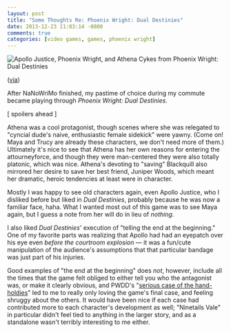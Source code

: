 ```yaml
---
layout: post
title: "Some Thoughts Re: Phoenix Wright: Dual Destinies"
date: 2013-12-23 11:03:14 -0800
comments: true
categories: [video games, games, phoenix wright]
---
```


<img class="book-cover" src="{{ root_url}}/images/aceattorney5.png" alt="Apollo Justice, Phoenix Wright, and Athena Cykes from Phoenix Wright: Dual Destinies"/>
<p class="caption">(<A href="http://www.joystiq.com/2013/10/24/phoenix-wright-dual-destinies-review-f8ea4d29/">via</a>)</p>

After NaNoWriMo finished, my pastime of choice during my commute became playing through *Phoenix Wright: Dual Destinies*.

[ spoilers ahead ]

Athena was a cool protagonist, though scenes where she was relegated to "cyncial dude's naive, enthusiastic female sidekick" were yawny. (Come on! Maya and Trucy are already these characters, we don't need more of them.) Ultimately it's nice to see that Athena has her own reasons for entering the attourneyforce, and though they were man-centered they were also totally platonic, which was nice. Athena's devoting to "saving" Blackquill also mirrored her desire to save her best friend, Juniper Woods, which meant her dramatic, heroic tendencies at least were in character.

Mostly I was happy to see old characters again, even Apollo Justice, who I disliked before but liked in *Dual Destinies*, probably because he was now a familiar face, haha. What I wanted most out of this game was to see Maya again, but I guess a note from her will do in lieu of *nothing*.

I also liked *Dual Destinies*' execution of "telling the end at the beginning." One of my favorite parts was realizing that Apollo had had an eyepatch over his eye even *before the courtroom explosion* — it was a fun/cute manipulation of the audience's assumptions that that particular bandage was just part of his injuries.

Good examples of "the end at the beginning" does *not*, however, include all the times that the game felt obliged to either tell you who the antagonist was, or make it clearly obvious, and PWDD's "<a href="http://www.awkwardzombie.com/index.php?page=0&comic=123013">serious case of the hand-holdies</a>" led to me to really only loving the game's final case, and feeling shruggy about the others. It would have been nice if each case had contributed more to each character's development as well; "Ninetails Vale" in particular didn't feel tied to anything in the larger story, and as a standalone wasn't terribly interesting to me either.
